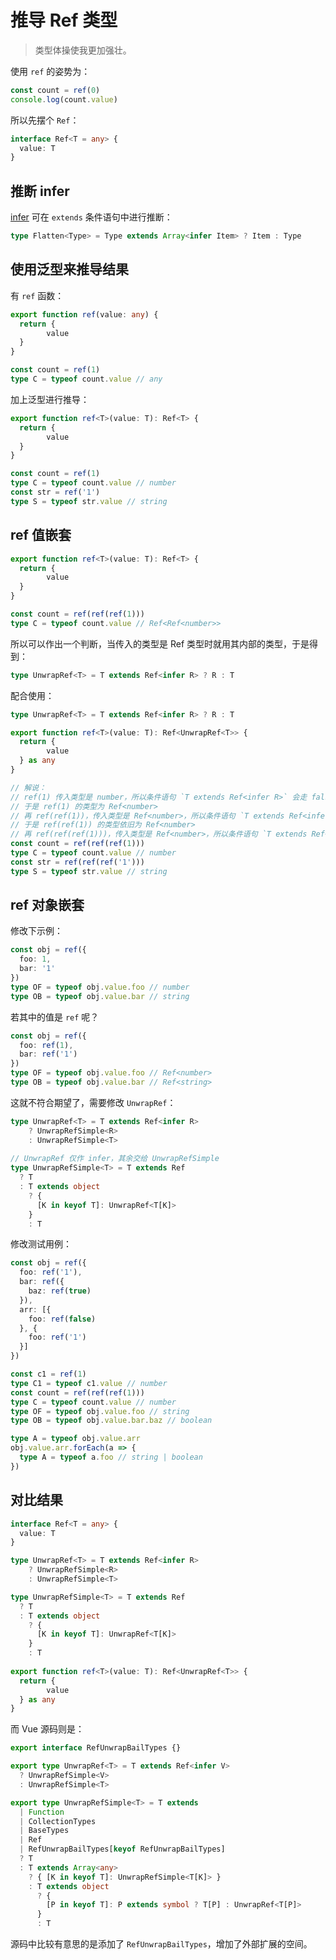 # 推导 Ref 类型

> 类型体操使我更加强壮。

使用 `ref` 的姿势为：

```ts
const count = ref(0)
console.log(count.value)
```

所以先摆个 `Ref`：

```ts
interface Ref<T = any> {
  value: T
}
```



## 推断 infer

[infer](https://www.typescriptlang.org/docs/handbook/2/conditional-types.html#inferring-within-conditional-types) 可在 `extends` 条件语句中进行推断：

```ts
type Flatten<Type> = Type extends Array<infer Item> ? Item : Type
```



## 使用泛型来推导结果

有 `ref` 函数：

```ts
export function ref(value: any) {
  return {
		value
  }
}

const count = ref(1)
type C = typeof count.value // any
```

加上泛型进行推导：

```ts
export function ref<T>(value: T): Ref<T> {
  return {
		value
  }
}

const count = ref(1)
type C = typeof count.value // number
const str = ref('1')
type S = typeof str.value // string
```



## ref 值嵌套

```ts
export function ref<T>(value: T): Ref<T> {
  return {
		value
  }
}

const count = ref(ref(ref(1)))
type C = typeof count.value // Ref<Ref<number>>
```

所以可以作出一个判断，当传入的类型是 Ref 类型时就用其内部的类型，于是得到：

```ts
type UnwrapRef<T> = T extends Ref<infer R> ? R : T
```

配合使用：

```ts
type UnwrapRef<T> = T extends Ref<infer R> ? R : T

export function ref<T>(value: T): Ref<UnwrapRef<T>> {
  return {
		value
  } as any
}

// 解说：
// ref(1) 传入类型是 number，所以条件语句 `T extends Ref<infer R>` 会走 false，返回 number
// 于是 ref(1) 的类型为 Ref<number>
// 再 ref(ref(1))，传入类型是 Ref<number>，所以条件语句 `T extends Ref<infer R>` 会走 True，返回 number
// 于是 ref(ref(1)) 的类型依旧为 Ref<number>
// 再 ref(ref(ref(1)))，传入类型是 Ref<number>，所以条件语句 `T extends Ref<infer R>` 会走 True，返回 number
const count = ref(ref(ref(1)))
type C = typeof count.value // number
const str = ref(ref(ref('1')))
type S = typeof str.value // string
```



## ref 对象嵌套

修改下示例：

```ts
const obj = ref({
  foo: 1,
  bar: '1'
})
type OF = typeof obj.value.foo // number
type OB = typeof obj.value.bar // string
```

若其中的值是 `ref` 呢？

```ts
const obj = ref({
  foo: ref(1),
  bar: ref('1')
})
type OF = typeof obj.value.foo // Ref<number>
type OB = typeof obj.value.bar // Ref<string>
```

这就不符合期望了，需要修改 `UnwrapRef`：

```ts
type UnwrapRef<T> = T extends Ref<infer R>
	? UnwrapRefSimple<R>
	: UnwrapRefSimple<T>
                                  
// UnwrapRef 仅作 infer，其余交给 UnwrapRefSimple
type UnwrapRefSimple<T> = T extends Ref
  ? T
  : T extends object
    ? {
      [K in keyof T]: UnwrapRef<T[K]>
    }
    : T
```

修改测试用例：

```ts
const obj = ref({
  foo: ref('1'),
  bar: ref({
    baz: ref(true)
  }),
  arr: [{
    foo: ref(false)
  }, {
    foo: ref('1')
  }]
})

const c1 = ref(1)
type C1 = typeof c1.value // number
const count = ref(ref(ref(1)))
type C = typeof count.value // number
type OF = typeof obj.value.foo // string
type OB = typeof obj.value.bar.baz // boolean

type A = typeof obj.value.arr
obj.value.arr.forEach(a => {
  type A = typeof a.foo // string | boolean
})
```



## 对比结果

```ts
interface Ref<T = any> {
  value: T
}

type UnwrapRef<T> = T extends Ref<infer R>
	? UnwrapRefSimple<R>
	: UnwrapRefSimple<T>

type UnwrapRefSimple<T> = T extends Ref
  ? T
  : T extends object
    ? {
      [K in keyof T]: UnwrapRef<T[K]>
    }
    : T
    
export function ref<T>(value: T): Ref<UnwrapRef<T>> {
  return {
		value
  } as any
}
```

而 Vue 源码则是：

```ts
export interface RefUnwrapBailTypes {}

export type UnwrapRef<T> = T extends Ref<infer V>
  ? UnwrapRefSimple<V>
  : UnwrapRefSimple<T>

export type UnwrapRefSimple<T> = T extends
  | Function
  | CollectionTypes
  | BaseTypes
  | Ref
  | RefUnwrapBailTypes[keyof RefUnwrapBailTypes]
  ? T
  : T extends Array<any>
    ? { [K in keyof T]: UnwrapRefSimple<T[K]> }
    : T extends object
      ? {
        [P in keyof T]: P extends symbol ? T[P] : UnwrapRef<T[P]>
      }
      : T
```

源码中比较有意思的是添加了 `RefUnwrapBailTypes`，增加了外部扩展的空间。
